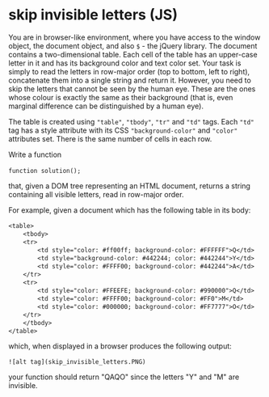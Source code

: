 # skip invisible letters (JS)

You are in browser-like environment, where you have access to the window object, the document 
object, and also ```$``` - the jQuery library. The document contains a two-dimensional table. Each cell of 
the table has an upper-case letter in it and has its background color and text color set. Your task is 
simply to read the letters in row-major order (top to bottom, left to right), concatenate them into a 
single string and return it. However, you need to skip the letters that cannot be seen by the human 
eye. These are the ones whose colour is exactly the same as their background (that is, even 
marginal difference can be distinguished by a human eye).

The table is created using ```"table"```, ```"tbody"```, ```"tr"``` and ```"td"``` tags. Each ```"td"``` tag has a style 
attribute with its CSS ```"background-color"``` and ```"color"``` attributes set. There is the same number 
of cells in each row.

Write a function

```function solution();```
	
that, given a DOM tree representing an HTML document, returns a string containing all visible letters, read 
in row-major order.

For example, given a document which has the following table in its body:

```
<table>
	<tbody>
	<tr>
		<td style="color: #ff00ff; background-color: #FFFFFF">Q</td>
		<td style="background-color: #442244; color: #442244">Y</td>
		<td style="color: #FFFF00; background-color: #442244">A</td>
	</tr>
	<tr>
		<td style="color: #FFEEFE; background-color: #990000">Q</td>
		<td style="color: #FFFF00; background-color: #FF0">M</td>
		<td style="color: #000000; background-color: #FF7777">O</td>
	</tr>
	</tbody>
</table>
```

which, when displayed in a browser produces the following output:
```
![alt tag](skip_invisible_letters.PNG)
```
    
your function should return "QAQO" since the letters "Y" and "M" are invisible.